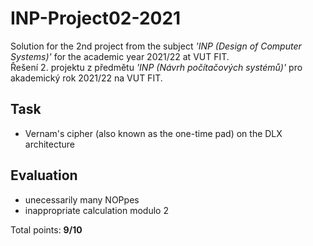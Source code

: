 # INP-Project02-2021

Solution for the 2nd project from the subject _'INP (Design of Computer Systems)'_ for the academic year 2021/22 at VUT FIT. \
Řešení 2. projektu z předmětu _'INP (Návrh počítačových systémů)'_ pro akademický rok 2021/22 na VUT FIT.

## Task

- Vernam's cipher (also known as the one-time pad) on the DLX architecture

## Evaluation

- unecessarily many NOPpes
- inappropriate calculation modulo 2

Total points: **9/10**
